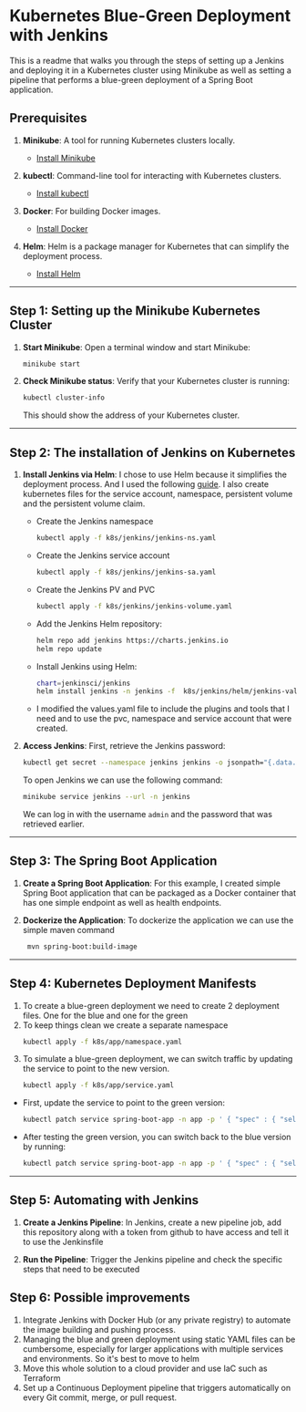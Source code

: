 # Kubernetes Blue-Green Deployment with Jenkins

This is a readme that walks you through the steps of setting up a Jenkins and deploying it in a Kubernetes cluster using Minikube as well as setting a pipeline that  performs a blue-green deployment of a Spring Boot application.

## Prerequisites

1. **Minikube**: A tool for running Kubernetes clusters locally.
    - [Install Minikube](https://minikube.sigs.k8s.io/docs/)

2. **kubectl**: Command-line tool for interacting with Kubernetes clusters.
    - [Install kubectl](https://kubernetes.io/docs/tasks/tools/install-kubectl/)

3. **Docker**: For building Docker images.
    - [Install Docker](https://docs.docker.com/get-docker/)

4. **Helm**: Helm is a package manager for Kubernetes that can simplify the deployment process.
    - [Install Helm](https://helm.sh/docs/intro/install/)

---

## Step 1: Setting up the Minikube Kubernetes Cluster

1. **Start Minikube**:
   Open a terminal window and start Minikube:

   ```bash
   minikube start
   ```

2. **Check Minikube status**:
   Verify that your Kubernetes cluster is running:

   ```bash
   kubectl cluster-info
   ```

   This should show the address of your Kubernetes cluster.

---

## Step 2: The installation of Jenkins on Kubernetes

1. **Install Jenkins via Helm**:
   I chose to use Helm because it simplifies the deployment process. And I used the following [guide](https://www.jenkins.io/doc/book/installing/kubernetes/#install-jenkins-with-helm-v3). I also create kubernetes files for the service account, namespace, persistent volume and the persistent volume claim.

    - Create the Jenkins namespace
       ```bash
       kubectl apply -f k8s/jenkins/jenkins-ns.yaml
       ```
    - Create the Jenkins service account
        ```bash
       kubectl apply -f k8s/jenkins/jenkins-sa.yaml
       ```
    - Create the Jenkins PV and PVC
        ```bash
       kubectl apply -f k8s/jenkins/jenkins-volume.yaml
       ```
    - Add the Jenkins Helm repository:

      ```bash
      helm repo add jenkins https://charts.jenkins.io
      helm repo update
      ```

    - Install Jenkins using Helm:

      ```bash
      chart=jenkinsci/jenkins
      helm install jenkins -n jenkins -f  k8s/jenkins/helm/jenkins-values.yaml $chart
      ```
    
    - I modified the values.yaml file to include the plugins and tools that I need and to use the pvc, namespace and service account that were created.

2. **Access Jenkins**:
   First, retrieve the Jenkins password:

   ```bash
   kubectl get secret --namespace jenkins jenkins -o jsonpath="{.data.jenkins-admin-password}" | base64 --decode
   ```

   To open Jenkins we can use the following command:

   ```bash
   minikube service jenkins --url -n jenkins  
   ```

   We can log in with the username `admin` and the password that was retrieved earlier.

---

## Step 3: The Spring Boot Application

1. **Create a Spring Boot Application**:
   For this example, I created simple Spring Boot application that can be packaged as a Docker container that has one simple endpoint as well as health endpoints.
2. **Dockerize the Application**:
   To dockerize the application we can use the simple maven command 

   ```bash
    mvn spring-boot:build-image
   ```
---

## Step 4: Kubernetes Deployment Manifests

1. To create a blue-green deployment we need to create 2 deployment files. One for the blue and one for the green
2. To keep things clean we create a separate namespace
    ```bash
    kubectl apply -f k8s/app/namespace.yaml
      ```
3. To simulate a blue-green deployment, we can switch traffic by updating the service to point to the new version.
   ```bash
   kubectl apply -f k8s/app/service.yaml
   ```
- First, update the service to point to the green version:

  ```bash
  kubectl patch service spring-boot-app -n app -p ' { "spec" : { "selector" : { "version" : "green" } } }'
  ```

- After testing the green version, you can switch back to the blue version by running:

  ```bash
  kubectl patch service spring-boot-app -n app -p ' { "spec" : { "selector" : { "version" : "blue" } } }'
  ```

---

## Step 5: Automating with Jenkins

1. **Create a Jenkins Pipeline**:
   In Jenkins, create a new pipeline job, add this repository along with a token from github to have access and tell it to use the Jenkinsfile

2. **Run the Pipeline**:
   Trigger the Jenkins pipeline and check the specific steps that need to be executed

## Step 6: Possible improvements

1. Integrate Jenkins with Docker Hub (or any private registry) to automate the image building and pushing process. 
2. Managing the blue and green deployment using static YAML files can be cumbersome, especially for larger applications with multiple services and environments. So it's best to move to helm
3. Move this whole solution to a cloud provider and use IaC such as Terraform
4. Set up a Continuous Deployment pipeline that triggers automatically on every Git commit, merge, or pull request.